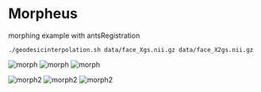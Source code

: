 Morpheus
========

morphing example with antsRegistration

` ./geodesicinterpolation.sh data/face_Xgs.nii.gz data/face_X2gs.nii.gz `

![morph](https://raw.github.com/stnava/Morpheus/master/face_Xgsface_X2gs0morph.jpg?raw=true)
![morph](https://raw.github.com/stnava/Morpheus/master/face_Xgsface_X2gs50.00morph.jpg?raw=true)
![morph](https://raw.github.com/stnava/Morpheus/master/face_Xgsface_X2gs100.00morph.jpg?raw=true)


![morph2](https://raw.github.com/stnava/Morpheus/master/templatem13v1e1100.00morph.jpg?raw=true)
![morph2](https://raw.github.com/stnava/Morpheus/master/templatem13v1e150.00morph.jpg?raw=true)
![morph2](https://raw.github.com/stnava/Morpheus/master/templatem13v1e10morph.jpg?raw=true)
